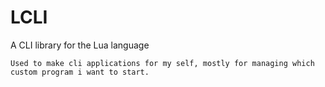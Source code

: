 # LCLI
A CLI library for the Lua language


    Used to make cli applications for my self, mostly for managing which custom program i want to start.
